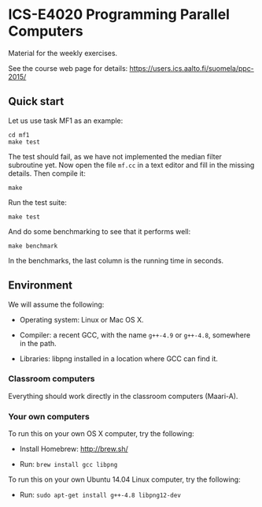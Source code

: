 ICS-E4020 Programming Parallel Computers
========================================

Material for the weekly exercises.

See the course web page for details:
https://users.ics.aalto.fi/suomela/ppc-2015/


Quick start
-----------

Let us use task MF1 as an example:

    cd mf1
    make test

The test should fail, as we have not implemented the median filter
subroutine yet. Now open the file `mf.cc` in a text editor and
fill in the missing details. Then compile it:

    make

Run the test suite:

    make test

And do some benchmarking to see that it performs well:

    make benchmark

In the benchmarks, the last column is the running time in seconds.


Environment
-----------

We will assume the following:

 - Operating system: Linux or Mac OS X.

 - Compiler: a recent GCC, with the name `g++-4.9` or `g++-4.8`,
   somewhere in the path.

 - Libraries: libpng installed in a location where GCC can find it.


### Classroom computers

Everything should work directly in the classroom computers (Maari-A).


### Your own computers

To run this on your own OS X computer, try the following:

 - Install Homebrew: http://brew.sh/

 - Run: `brew install gcc libpng`

To run this on your own Ubuntu 14.04 Linux computer, try the
following:

 - Run: `sudo apt-get install g++-4.8 libpng12-dev`
